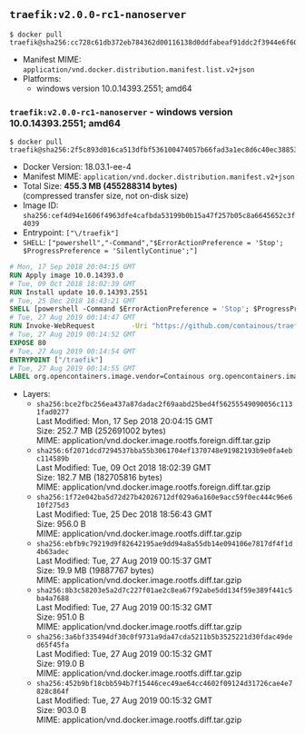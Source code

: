 ## `traefik:v2.0.0-rc1-nanoserver`

```console
$ docker pull traefik@sha256:cc728c61db372eb784362d00116138d0ddfabeaf91ddc2f3944e6f60f30f2269
```

-	Manifest MIME: `application/vnd.docker.distribution.manifest.list.v2+json`
-	Platforms:
	-	windows version 10.0.14393.2551; amd64

### `traefik:v2.0.0-rc1-nanoserver` - windows version 10.0.14393.2551; amd64

```console
$ docker pull traefik@sha256:2f5c893d016ca513dfbf536100474057b66fad3a1ec8d6c40ec38853a8d19361
```

-	Docker Version: 18.03.1-ee-4
-	Manifest MIME: `application/vnd.docker.distribution.manifest.v2+json`
-	Total Size: **455.3 MB (455288314 bytes)**  
	(compressed transfer size, not on-disk size)
-	Image ID: `sha256:cef4d94e1606f4963dfe4cafbda53199b0b15a47f257b05c8a6645652c3f4039`
-	Entrypoint: `["\/traefik"]`
-	`SHELL`: `["powershell","-Command","$ErrorActionPreference = 'Stop'; $ProgressPreference = 'SilentlyContinue';"]`

```dockerfile
# Mon, 17 Sep 2018 20:04:15 GMT
RUN Apply image 10.0.14393.0
# Tue, 09 Oct 2018 18:02:39 GMT
RUN Install update 10.0.14393.2551
# Tue, 25 Dec 2018 18:43:21 GMT
SHELL [powershell -Command $ErrorActionPreference = 'Stop'; $ProgressPreference = 'SilentlyContinue';]
# Tue, 27 Aug 2019 00:14:47 GMT
RUN Invoke-WebRequest         -Uri "https://github.com/containous/traefik/releases/download/v2.0.0-rc1/traefik_v2.0.0-rc1_windows_amd64.zip"         -OutFile "/traefik.zip"  ;     Expand-Archive -Path "/traefik.zip" -DestinationPath "/" -Force  ;     Remove-Item –path /traefik.zip
# Tue, 27 Aug 2019 00:14:52 GMT
EXPOSE 80
# Tue, 27 Aug 2019 00:14:54 GMT
ENTRYPOINT ["/traefik"]
# Tue, 27 Aug 2019 00:14:55 GMT
LABEL org.opencontainers.image.vendor=Containous org.opencontainers.image.url=https://traefik.io org.opencontainers.image.title=Traefik org.opencontainers.image.description=A modern reverse-proxy org.opencontainers.image.version=v2.0.0-rc1 org.opencontainers.image.documentation=https://docs.traefik.io
```

-	Layers:
	-	`sha256:bce2fbc256ea437a87dadac2f69aabd25bed4f56255549090056c1131fad0277`  
		Last Modified: Mon, 17 Sep 2018 20:04:15 GMT  
		Size: 252.7 MB (252691002 bytes)  
		MIME: application/vnd.docker.image.rootfs.foreign.diff.tar.gzip
	-	`sha256:6f2071dcd7294537bba55b3061704ef1370748e91982193b9e0fa4ebc114589b`  
		Last Modified: Tue, 09 Oct 2018 18:02:39 GMT  
		Size: 182.7 MB (182705816 bytes)  
		MIME: application/vnd.docker.image.rootfs.foreign.diff.tar.gzip
	-	`sha256:1f72e042ba5d72d27b42026712df029a6a160e9acc59f0ec444c96e610f275d3`  
		Last Modified: Tue, 25 Dec 2018 18:56:43 GMT  
		Size: 956.0 B  
		MIME: application/vnd.docker.image.rootfs.diff.tar.gzip
	-	`sha256:ebfb9c79219d9f82642195ae9dd94a8a55db14e094106e7817df4f1d4b63adec`  
		Last Modified: Tue, 27 Aug 2019 00:15:37 GMT  
		Size: 19.9 MB (19887767 bytes)  
		MIME: application/vnd.docker.image.rootfs.diff.tar.gzip
	-	`sha256:8b3c58203e5a2d7c227f01ae2c8ea67f92abe5dd134f59e389f441c5ba4a7688`  
		Last Modified: Tue, 27 Aug 2019 00:15:32 GMT  
		Size: 951.0 B  
		MIME: application/vnd.docker.image.rootfs.diff.tar.gzip
	-	`sha256:3a6bf335494df30c0f9731a9da47cda5211b5b3525221d30fdac49ded65f45fa`  
		Last Modified: Tue, 27 Aug 2019 00:15:32 GMT  
		Size: 919.0 B  
		MIME: application/vnd.docker.image.rootfs.diff.tar.gzip
	-	`sha256:452b9bf18cbb594b7f15446cec49ae64cc4602f09124d31726cae4e7828c864f`  
		Last Modified: Tue, 27 Aug 2019 00:15:32 GMT  
		Size: 903.0 B  
		MIME: application/vnd.docker.image.rootfs.diff.tar.gzip
